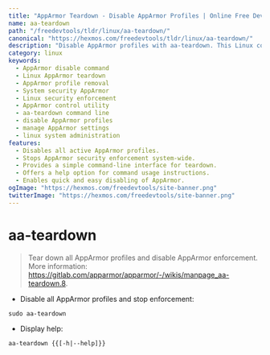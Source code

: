 ```yaml
---
title: "AppArmor Teardown - Disable AppArmor Profiles | Online Free DevTools by Hexmos"
name: aa-teardown
path: "/freedevtools/tldr/linux/aa-teardown/"
canonical: "https://hexmos.com/freedevtools/tldr/linux/aa-teardown/"
description: "Disable AppArmor profiles with aa-teardown. This Linux command provides system-level AppArmor control, instantly stopping enforcement. Free online tool, no registration required."
category: linux
keywords:
  - AppArmor disable command
  - Linux AppArmor teardown
  - AppArmor profile removal
  - System security AppArmor
  - Linux security enforcement
  - AppArmor control utility
  - aa-teardown command line
  - disable AppArmor profiles
  - manage AppArmor settings
  - linux system administration
features:
  - Disables all active AppArmor profiles.
  - Stops AppArmor security enforcement system-wide.
  - Provides a simple command-line interface for teardown.
  - Offers a help option for command usage instructions.
  - Enables quick and easy disabling of AppArmor.
ogImage: "https://hexmos.com/freedevtools/site-banner.png"
twitterImage: "https://hexmos.com/freedevtools/site-banner.png"
---
```


# aa-teardown

> Tear down all AppArmor profiles and disable AppArmor enforcement.
> More information: <https://gitlab.com/apparmor/apparmor/-/wikis/manpage_aa-teardown.8>.

- Disable all AppArmor profiles and stop enforcement:

`sudo aa-teardown`

- Display help:

`aa-teardown {{[-h|--help]}}`
